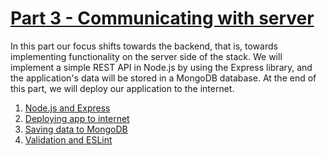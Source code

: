 # [Part 3 - Communicating with server](https://fullstackopen.com/en/part0)

In this part our focus shifts towards the backend, that is, towards implementing functionality on the server side of the stack. We will implement a simple REST API in Node.js by using the Express library, and the application's data will be stored in a MongoDB database. At the end of this part, we will deploy our application to the internet.

1. [Node.js and Express](https://fullstackopen.com/en/part3/node_js_and_express)
2. [Deploying app to internet](https://fullstackopen.com/en/part3/deploying_app_to_internet)
3. [Saving data to MongoDB](https://fullstackopen.com/en/part3/saving_data_to_mongo_db)
4. [Validation and ESLint](https://fullstackopen.com/en/part3/validation_and_es_lint)